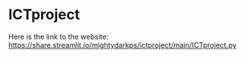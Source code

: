 # ICTproject

Here is the link to the website: https://share.streamlit.io/mightydarkps/ictproject/main/ICTproject.py
